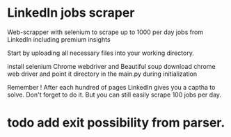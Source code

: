 # LinkedIn jobs scraper
Web-scrapper with selenium to scrape up to 1000 per day jobs from LinkedIn including premium insights


Start by uploading all necessary files into your working directory. 

install selenium Chrome webdriver and Beautiful soup
download chrome web driver and point it directory in the main.py during initialization

Remember ! After each hundred of pages LinkedIn gives you a captha to solve. Don't forget to do it.
But you can still easily scrape 100 jobs per day. 

# todo add exit possibility from parser. 

